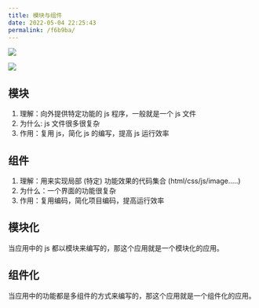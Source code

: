 ```yaml
---
title: 模块与组件
date: 2022-05-04 22:25:43
permalink: /f6b9ba/
---
```


![](../../../.vuepress/public/img/vue2+3/003.png)

![](../../../.vuepress/public/img/vue2+3/004.png)

## 模块

1. 理解：向外提供特定功能的 js 程序，一般就是一个 js 文件
2. 为什么: js 文件很多很复杂
3. 作用：复用 js，简化 js 的编写，提高 js 运行效率

## 组件
1. 理解：用来实现局部 (特定) 功能效果的代码集合 (html/css/js/image.....)
2. 为什么：一个界面的功能很复杂
3. 作用：复用编码，简化项目编码，提高运行效率

## 模块化

当应用中的 js 都以模块来编写的，那这个应用就是一个模块化的应用。

## 组件化

当应用中的功能都是多组件的方式来编写的，那这个应用就是一个组件化的应用。
